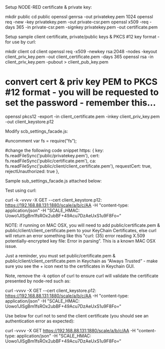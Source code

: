 
Setup NODE-RED certificate & private key:

mkdir public
cd public
openssl genrsa -out privatekey.pem 1024
openssl req -new -key privatekey.pem -out private-csr.pem
openssl x509 -req -days 365 -in private-csr.pem -signkey privatekey.pem -out certificate.pem

Setup sample client certificate, private/public keys & PKCS #12 key format - for use by curl:

mkdir client
cd client
openssl req -x509 -newkey rsa:2048 -nodes -keyout client_priv_key.pem -out client_certificate.pem -days 365
openssl rsa -in client_priv_key.pem -pubout > client_pub_key.pem

# convert cert & priv key PEM to PKCS #12 format - you will be requested to set the password - remember this...
openssl pkcs12 -export -in client_certificate.pem -inkey client_priv_key.pem -out client_keystore.p12

Modify scb_settings_facade.js:

#uncomment
var fs = require("fs”);

#change the following code snippet
https: {
        key: fs.readFileSync('public/privatekey.pem'),
        cert: fs.readFileSync('public/certificate.pem'),
        ca: fs.readFileSync('public/client/client_certificate.pem'),
        requestCert: true,
        rejectUnauthorized: true
},

Sample sub_settings_facade.js attached below:


Test using curl:

curl -k -vvvv -X GET --cert client_keystore.p12:<your password> https://192.168.88.131:1880/scale/a/b/c/AA -H "content-type: application/json" -H "SCALE_HMAC: Uowo1JlSgBm1fsROx2ubBF+49Acu7DzAeUxS1u9F8Fo=“

NOTE: if running on MAC OSX, you will need to add public/certificate.pem & public/client/client_certificate.pem to your KeyChain Certificates, else curl will return an error something like this "curl: (35) error reading X.509 potentially-encrypted key file: Error in parsing”. This is a known MAC OSX issue.


Just a reminder, you must set public/certificate.pem & public/client/client_certificate.pem in Keychain as “Always Trusted” - make sure you see the + icon next to the certificates in Keychain GUI.

Note, remove the -k option of curl to ensure curl will validate the certificate presented by node-red such as:

curl -vvvv -X GET --cert client_keystore.p12:<your password> https://192.168.88.131:1880/scale/a/b/c/AA -H "content-type: application/json" -H "SCALE_HMAC: Uowo1JlSgBm1fsROx2ubBF+49Acu7DzAeUxS1u9F8Fo=“

Use below for curl not to send the client certificate (you should see an authentication error as expected):

curl -vvvv -X GET https://192.168.88.131:1880/scale/a/b/c/AA -H "content-type: application/json" -H "SCALE_HMAC: Uowo1JlSgBm1fsROx2ubBF+49Acu7DzAeUxS1u9F8Fo=“

